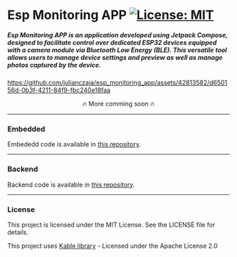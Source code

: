 # Esp Monitoring APP [![License: MIT](https://img.shields.io/badge/License-MIT-yellow.svg)](https://opensource.org/licenses/MIT)

##### Esp Monitoring APP is an application developed using Jetpack Compose, designed to facilitate control over dedicated ESP32 devices equipped with a camera module via Bluetooth Low Energy (BLE). This versatile tool allows users to manage device settings and preview as well as manage photos captured by the device.

https://github.com/julianczaja/esp_monitoring_app/assets/42813582/d650156d-0b3f-4211-84f9-fbc240e18faa

<p align="center">
🔥 More comming soon 🔥
</p>




___

### Embedded
Embededd code is available in [this repository](https://github.com/julianczaja/esp_monitoring_embedded/).
___

### Backend
Backend code is available in [this repository](https://github.com/julianczaja/esp_monitoring_backend).
___

### License

This project is licensed under the MIT License. See the LICENSE file for details.

This project uses [Kable library](https://github.com/JuulLabs/kable) - Licensed under the Apache License 2.0
